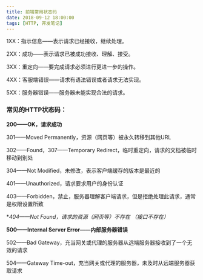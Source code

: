 ```yaml
---
title: 前端常用状态码
date: 2018-09-12 18:00:00
tags: [HTTP, 开发笔记]
---
```




1XX：指示信息——表示请求已经接收，继续处理。

2XX：成功——表示请求已被成功接收、理解、接受。 

3XX：重定向——要完成请求必须进行更进一步的操作。

4XX：客服端错误——请求有语法错误或者请求无法实现。

5XX：服务器错误——服务器未能实现合法的请求。



###  **常见的HTTP状态码：**

**200——OK，请求成功**

301——Moved Permanently，资源（网页等）被永久转移到其他URL

302——Found，307——Temporary Redirect，临时重定向，请求的文档被临时移动到别处

304——Not Modified，未修改，表示客户端缓存的版本是最近的

401——Unauthorized，请求要求用户的身份认证

403——Forbidden，禁止，服务器理解客户端请求，但是拒绝处理此请求，通常是权限设置所致

**404——Not Found，请求的资源（网页等）不存在     *（接口不存在）**

**500——Internal Server Error——内部服务器错误**

502——Bad Gateway，充当网关或代理的服务器从远端服务器接收到了一个无效的请求

504——Gateway Time-out，充当网关或代理的服务器，未及时从远端服务器获取请求